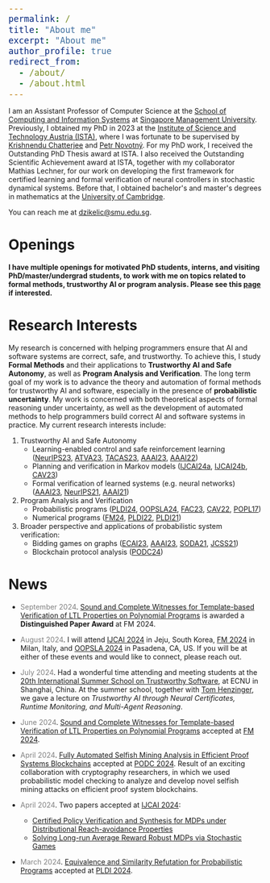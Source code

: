 ```yaml
---
permalink: /
title: "About me"
excerpt: "About me"
author_profile: true
redirect_from: 
  - /about/
  - /about.html
---
```


<style type="text/css">

body, td {
   font-size: 14px;
}
code.r{
  font-size: 20px;
}
pre {
  font-size: 20px
}
</style>

I am an Assistant Professor of Computer Science at the [School of Computing and Information Systems](https://computing.smu.edu.sg/) at [Singapore Management University](https://www.smu.edu.sg/). Previously, I obtained my PhD in 2023 at the [Institute of Science and Technology Austria (ISTA)](https://ista.ac.at/en/home/), where I was fortunate to be supervised by [Krishnendu Chatterjee](https://pub.ist.ac.at/~kchatterjee/) and [Petr Novotný](https://www.fi.muni.cz/~xnovot18/). For my PhD work, I received the Outstanding PhD Thesis award at ISTA. I also received the Outstanding Scientific Achievement award at ISTA, together with my collaborator Mathias Lechner, for our work on developing the first framework for certified learning and formal verification of neural controllers in stochastic dynamical systems. Before that, I obtained bachelor's and master's degrees in mathematics at the [University of Cambridge](https://www.cam.ac.uk/).

You can reach me at dzikelic@smu.edu.sg.

# Openings

**I have multiple openings for motivated PhD students, interns, and visiting PhD/master/undergrad students, to work with me on topics related to formal methods, trustworthy AI or program analysis. Please see this [page](https://djordjezikelic.github.io/openings/) if interested.**

<!-- **I have multiple openings for motivated PhD students to work with me on topics related to formal methods, trustworthy AI or program analysis. Please apply through our [PhD program](https://computing.smu.edu.sg/phd/online-application) and list me as a potential advisor. You are also welcome to reach out to me directly before applying. Applicants with a degree in computer science, mathematics or related fields are all welcome. I also have openings for research assistants (students at SMU), internships and visiting research students (undergraduate, master and PhD students from other institutions). If you are interested in any of the above positions, feel free to drop me an email with your CV, transcripts and a few sentences about what aspects of my work interest you.**

Singapore is a vibrant and cosmopolitan place with a thriving academic landscape. It is also a perfect place for fellow food lovers. SMU is a premier university and provides an excellent research environment with strong groups in formal methods, AI and software engineering. Doctoral positions at SMU are **fully funded**. See this [page](https://computing.smu.edu.sg/phd/admissions-fees-scholarships) for details. -->

<!--  It is ranked No. 39 globally (No. 16 in Asia) in the AI category, No. 16 globally (No. 6 in Asia) in the Software Engineering category, and No. 87 globally (No. 15 in Asia) in general "Computer Science" according to [CSRankings](https://csrankings.org/#/index?all&us).  -->

# Research Interests

My research is concerned with helping programmers ensure that AI and software systems are correct, safe, and trustworthy. To achieve this, I study **Formal Methods** and their applications to **Trustworthy AI and Safe Autonomy**, as well as **Program Analysis and Verification**. The long term goal of my work is to advance the theory and automation of formal methods for trustworthy AI and software, especially in the presence of **probabilistic uncertainty**. My work is concerned with both theoretical aspects of formal reasoning under uncertainty, as well as the development of automated methods to help programmers build correct AI and software systems in practice. My current research interests include:
1. Trustworthy AI and Safe Autonomy
    - Learning-enabled control and safe reinforcement learning ([NeurIPS23](https://openreview.net/forum?id=Yx8Sw2H5Q7), [ATVA23](https://link.springer.com/chapter/10.1007/978-3-031-45329-8_17), [TACAS23](https://link.springer.com/chapter/10.1007/978-3-031-30823-9_1), [AAAI23](https://ojs.aaai.org/index.php/AAAI/article/view/26407), [AAAI22](https://ojs.aaai.org/index.php/AAAI/article/view/20695))
    - Planning and verification in Markov models ([IJCAI24a](https://arxiv.org/abs/2405.04015), [IJCAI24b](https://arxiv.org/abs/2312.13912), [CAV23](https://link.springer.com/chapter/10.1007/978-3-031-37709-9_5))
    - Formal verification of learned systems (e.g. neural networks) ([AAAI23](https://ojs.aaai.org/index.php/AAAI/article/view/26747), [NeurIPS21](https://proceedings.neurips.cc/paper/2021/hash/544defa9fddff50c53b71c43e0da72be-Abstract.html), [AAAI21](https://ojs.aaai.org/index.php/AAAI/article/view/16496))
2. Program Analysis and Verification
    - Probabilistic programs ([PLDI24](https://dl.acm.org/doi/10.1145/3656462), [OOPSLA24](https://dl.acm.org/doi/abs/10.1145/3649824), [FAC23](https://dl.acm.org/doi/10.1145/3585391), [CAV22](https://link.springer.com/chapter/10.1007/978-3-031-13185-1_4), [POPL17](https://dl.acm.org/doi/10.1145/3009837.3009873))
    - Numerical programs ([FM24](https://arxiv.org/abs/2403.05386), [PLDI22](https://dl.acm.org/doi/abs/10.1145/3519939.3523435), [PLDI21](https://dl.acm.org/doi/10.1145/3453483.3454093))
3. Broader perspective and applications of probabilistic system verification:
    - Bidding games on graphs ([ECAI23](https://ebooks.iospress.nl/volumearticle/64196), [AAAI23](https://ojs.aaai.org/index.php/AAAI/article/view/25679), [SODA21](https://epubs.siam.org/doi/10.1137/1.9781611976465.38), [JCSS21](https://www.sciencedirect.com/science/article/abs/pii/S0022000021000234?via%3Dihub))
    - Blockchain protocol analysis ([PODC24](https://dl.acm.org/doi/abs/10.1145/3662158.3662769))
    
# News

* <span style="color:grey">September 2024</span>\. [Sound and Complete Witnesses for Template-based Verification of LTL Properties on Polynomial Programs](https://arxiv.org/abs/2403.05386) is awarded a **Distinguished Paper Award** at FM 2024.

* <span style="color:grey">August 2024</span>\. I will attend [IJCAI 2024](https://ijcai24.org/) in Jeju, South Korea, [FM 2024](https://www.fm24.polimi.it/) in Milan, Italy, and [OOPSLA 2024](https://2024.splashcon.org/) in Pasadena, CA, US. If you will be at either of these events and would like to connect, please reach out.

<!--  * <span style="color:grey">July 2024</span>\. Visited [Amir Goharshady](https://amir.goharshady.com/) at HKUST and gave a talk about *Neural Controller Synthesis and Verification with Guarantees*.  -->

* <span style="color:grey">July 2024</span>\. Had a wonderful time attending and meeting students at the [20th International Summer School on Trustworthy Software](https://seisummerschool.github.io/2024/index.html#home), at ECNU in Shanghai, China. At the summer school, together with [Tom Henzinger](https://pub.ista.ac.at/~tah/), we gave a lecture on *Trustworthy AI through Neural Certificates, Runtime Monitoring, and Multi-Agent Reasoning*.

* <span style="color:grey">June 2024</span>\. [Sound and Complete Witnesses for Template-based Verification of LTL Properties on Polynomial Programs](https://arxiv.org/abs/2403.05386) accepted at [FM 2024](https://www.fm24.polimi.it/).

<!--  * <span style="color:grey">May 2024</span>\. Visited [Umang Mathur](https://www.comp.nus.edu.sg/~umathur/) at National University of Singapore and gave a talk about *A Learner-verifier Framework for Certifying Neural Controllers in Stochastic Systems*.  -->

<!--  * <span style="color:grey">May 2024</span>\. Visited [S. Akshay](https://www.cse.iitb.ac.in/~akshayss/) at IIT Bombay and gave a talk about *A Learner-verifier Framework for Certifying Neural Controllers in Stochastic Systems*.  -->

* <span style="color:grey">April 2024</span>\. [Fully Automated Selfish Mining Analysis in Efficient Proof Systems Blockchains](https://arxiv.org/abs/2405.04420) accepted at [PODC 2024](https://www.podc.org/podc2024/). Result of an exciting collaboration with cryptography researchers, in which we used probabilistic model checking to analyze and develop novel selfish mining attacks on efficient proof system blockchains.

* <span style="color:grey">April 2024</span>\. Two papers accepted at [IJCAI 2024](https://ijcai24.org/):
	- [Certified Policy Verification and Synthesis for MDPs under Distributional Reach-avoidance Properties](https://arxiv.org/abs/2405.04015)
	- [Solving Long-run Average Reward Robust MDPs via Stochastic Games](https://arxiv.org/abs/2312.13912)

* <span style="color:grey">March 2024</span>\. [Equivalence and Similarity Refutation for Probabilistic Programs](https://arxiv.org/abs/2404.03430) accepted at [PLDI 2024](https://pldi24.sigplan.org/track/pldi-2024-papers).